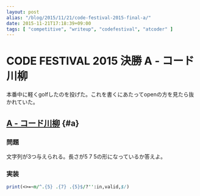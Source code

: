 ```yaml
---
layout: post
alias: "/blog/2015/11/21/code-festival-2015-final-a/"
date: 2015-11-21T17:18:39+09:00
tags: [ "competitive", "writeup", "codefestival", "atcoder" ]
---
```


# CODE FESTIVAL 2015 決勝 A - コード川柳

本番中に軽くgolfしたのを投げた。これを書くにあたってopenの方を見たら抜かれていた。

<!-- more -->

## [A - コード川柳](https://beta.atcoder.jp/contests/code-festival-2015-final-open/tasks/codefestival_2015_final_a) {#a}

### 問題

文字列が3つ与えられる。長さが5 7 5の形になっているか答えよ。

### 実装

``` perl
print(<>=~m/^.{5} .{7} .{5}$/?'':in,valid,$/)
```
